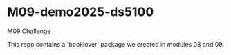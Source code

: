 # M09-demo2025-ds5100
M09 Challenge

This repo contains a 'booklover' package we created in modules 08 and 09.  
